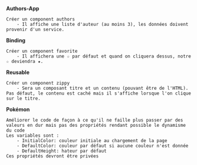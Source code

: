 **Authors-App**

    Créer un component authors
        - Il affiche une liste d'auteur (au moins 3), les données doivent provenir d'un service.

**Binding**

    Créer un component favorite
        - Il affichera une ☆ par défaut et quand on cliquera dessus, notre ☆ deviendra ★.

**Reusable**

    Créer un component zippy
        - Sera un composant titre et un contenu (pouvant être de l'HTML). Pas défaut, le contenu est caché mais il s'affiche lorsque l'on clique sur le titre.

**Pokémon**

    Améliorer le code de façon à ce qu'il ne faille plus passer par des valeurs en dur mais pas des propriétés rendant possible le dynamisme du code
    Les variables sont : 
        - InitialColor: couleur initiale au chargement de la page
        - DefaultColor: couleur par défaut si aucune couleur n'est donnée
        - DefaultHeight: hateur par défaut
    Ces propriétés devront être privées